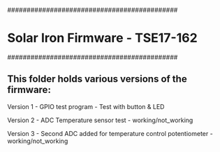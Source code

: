 ############################################
# Solar Iron Firmware - TSE17-162 
############################################

## This folder holds various versions of the firmware:

Version 1 	- GPIO test program
		- Test with button & LED
		
Version 2	- ADC Temperature sensor test
		- working/not_working

Version 3	- Second ADC added for temperature control potentiometer 
		- working/not_working
